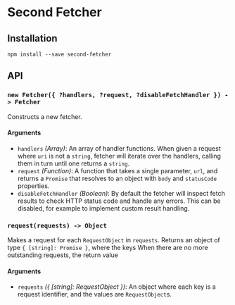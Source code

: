 # Second Fetcher

## Installation

```
npm install --save second-fetcher
```

## API

### `new Fetcher({ ?handlers, ?request, ?disableFetchHandler }) -> Fetcher`

Constructs a new fetcher.

#### Arguments

- `handlers` _(Array<Function>)_: An array of handler functions. When given a request where `uri` is not a `string`, fetcher will iterate over the handlers, calling them in turn until one returns a `string`.
- `request` _(Function)_: A function that takes a single parameter, `url`, and returns a `Promise` that resolves to an object with `body` and `statusCode` properties.
- `disableFetchHandler` _(Boolean)_: By default the fetcher will inspect fetch results to check HTTP status code and handle any errors. This can be disabled, for example to implement custom result handling.

### `request(requests) -> Object`

Makes a request for each `RequestObject` in `requests`. Returns an object of type `{ [string]: Promise }`, where the keys When there are no more outstanding requests, the return value

#### Arguments

- `requests` _({ [string]: RequestObject })_: An object where each key is a request identifier, and the values are `RequestObject`s.
